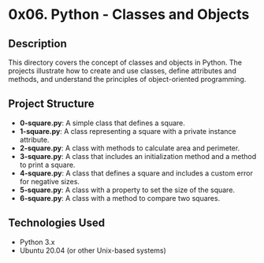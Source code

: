 # 0x06. Python - Classes and Objects

## Description
This directory covers the concept of classes and objects in Python. The projects illustrate how to create and use classes, define attributes and methods, and understand the principles of object-oriented programming.

## Project Structure

- **0-square.py**: A simple class that defines a square.
- **1-square.py**: A class representing a square with a private instance attribute.
- **2-square.py**: A class with methods to calculate area and perimeter.
- **3-square.py**: A class that includes an initialization method and a method to print a square.
- **4-square.py**: A class that defines a square and includes a custom error for negative sizes.
- **5-square.py**: A class with a property to set the size of the square.
- **6-square.py**: A class with a method to compare two squares.

## Technologies Used
- Python 3.x
- Ubuntu 20.04 (or other Unix-based systems)
